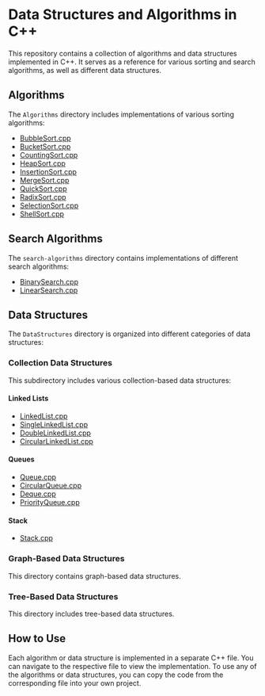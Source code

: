 # Data Structures and Algorithms in C++

This repository contains a collection of algorithms and data structures implemented in C++. It serves as a reference for various sorting and search algorithms, as well as different data structures.

## Algorithms

The `Algorithms` directory includes implementations of various sorting algorithms:

- [BubbleSort.cpp](Algorithms/algorithms/BubbleSort.cpp)
- [BucketSort.cpp](Algorithms/algorithms/BucketSort.cpp)
- [CountingSort.cpp](Algorithms/algorithms/CountingSort.cpp)
- [HeapSort.cpp](Algorithms/algorithms/HeapSort.cpp)
- [InsertionSort.cpp](Algorithms/algorithms/InsertionSort.cpp)
- [MergeSort.cpp](Algorithms/algorithms/MergeSort.cpp)
- [QuickSort.cpp](Algorithms/algorithms/QuickSort.cpp)
- [RadixSort.cpp](Algorithms/algorithms/RadixSort.cpp)
- [SelectionSort.cpp](Algorithms/algorithms/SelectionSort.cpp)
- [ShellSort.cpp](Algorithms/algorithms/ShellSort.cpp)

## Search Algorithms

The `search-algorithms` directory contains implementations of different search algorithms:

- [BinarySearch.cpp](Algorithms/search-algorithms/BinarySearch.cpp)
- [LinearSearch.cpp](Algorithms/search-algorithms/LinearSearch.cpp)

## Data Structures

The `DataStructures` directory is organized into different categories of data structures:

### Collection Data Structures

This subdirectory includes various collection-based data structures:

#### Linked Lists

- [LinkedList.cpp](DataStructures/CollectionDataStructures/LinkedLists/LinkedList.cpp)
- [SingleLinkedList.cpp](DataStructures/CollectionDataStructures/LinkedLists/SingleLinkedList.cpp)
- [DoubleLinkedList.cpp](DataStructures/CollectionDataStructures/LinkedLists/DoubleLinkedList.cpp)
- [CircularLinkedList.cpp](DataStructures/CollectionDataStructures/LinkedLists/CircularLinkedList.cpp)

#### Queues

- [Queue.cpp](DataStructures/CollectionDataStructures/Queues/Queue.cpp)
- [CircularQueue.cpp](DataStructures/CollectionDataStructures/Queues/CircularQueue.cpp)
- [Deque.cpp](DataStructures/CollectionDataStructures/Queues/Deque.cpp)
- [PriorityQueue.cpp](DataStructures/CollectionDataStructures/Queues/PriorityQueue.cpp)

#### Stack

- [Stack.cpp](DataStructures/CollectionDataStructures/Stack.cpp)

### Graph-Based Data Structures

This directory contains graph-based data structures.

### Tree-Based Data Structures

This directory includes tree-based data structures.

## How to Use

Each algorithm or data structure is implemented in a separate C++ file. You can navigate to the respective file to view the implementation. To use any of the algorithms or data structures, you can copy the code from the corresponding file into your own project.

